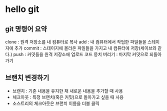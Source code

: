 # hello git

## git 명령어 요약

clone : 원격 저장소를 내 컴퓨터로 복사
add : 내 컴퓨터에서 작업한 파일들을 스테이지에 추가
commit : 스테이지에 올라온 파일들을 가지고 내 컴퓨터에 저장(세이브와 같다.)
push : 커밋들을 원격 저장소에 업로드
코드 뭉치 버리기 : 마지막 커밋으로 되돌아가기

## 브랜치 변경하기

- 브랜치 : 기존 내용을 유지한 채 새로운 내용을 추가할 때 사용
- 체크아웃 : 특정 브랜치(혹은 커밋)으로 돌아가고 싶을 때 사용
- 소스트리의 체크아웃은 브랜치 이름을 더블 클릭
